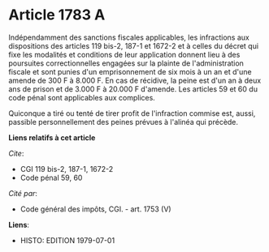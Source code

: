 # Article 1783 A

Indépendamment des sanctions fiscales applicables, les infractions aux dispositions des articles 119 bis-2, 187-1 et 1672-2
et à celles du décret qui fixe les modalités et conditions de leur application donnent lieu à des poursuites correctionnelles
engagées sur la plainte de l'administration fiscale et sont punies d'un emprisonnement de six mois à un an et d'une amende de
300 F à 8.000 F. En cas de récidive, la peine est d'un an à deux ans de prison et de 3.000 F à 20.000 F d'amende. Les
articles 59 et 60 du code pénal sont applicables aux complices.

Quiconque a tiré ou tenté de tirer profit de l'infraction commise est, aussi, passible personnellement des peines prévues à
l'alinéa qui précède.

**Liens relatifs à cet article**

_Cite_:

  - CGI 119 bis-2, 187-1, 1672-2
  - Code pénal 59, 60

_Cité par_:

  - Code général des impôts, CGI. - art. 1753 (V)

**Liens**:

  - HISTO: EDITION 1979-07-01
